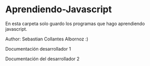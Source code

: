 # Aprendiendo-Javascript
En esta carpeta solo guardo los programas que hago aprendiendo javascript.

Author: Sebastian Collantes Albornoz :)

Documentación desarrollador 1

Documentación del desarrollador 2
